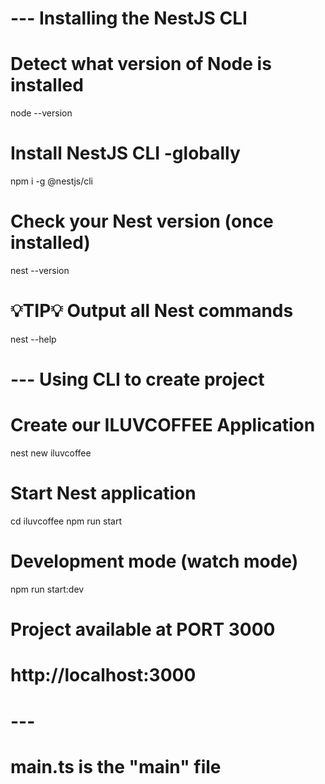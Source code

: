 # --- Installing the NestJS CLI
# Detect what version of Node is installed
node --version

# Install NestJS CLI -globally
npm i -g @nestjs/cli

# Check your Nest version (once installed)
nest --version

# 💡TIP💡 Output all Nest commands
nest --help

# --- Using CLI to create project
# Create our ILUVCOFFEE Application
nest new iluvcoffee

# Start Nest application
cd iluvcoffee
npm run start

# Development mode (watch mode)
npm run start:dev

# 
# Project available at PORT 3000 
# http://localhost:3000
#

# ---
# main.ts is the "main" file


